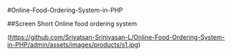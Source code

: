 
#Online-Food-Ordering-System-in-PHP

##Screen Short Online food ordering system

(https://github.com/Srivatsan-Srinivasan-L/Online-Food-Ordering-System-in-PHP/admin/assets/images/products/s1.jpg)